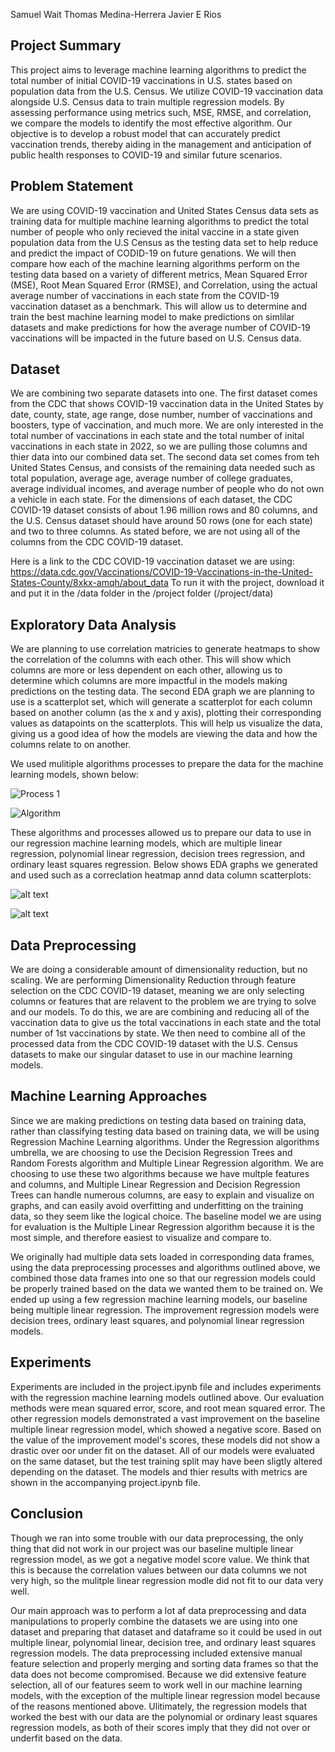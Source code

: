 **<All Authors>** 
Samuel Wait
Thomas Medina-Herrera
Javier E Rios

## Project Summary

This project aims to leverage machine learning algorithms to predict the total number of initial COVID-19 vaccinations in U.S. states based on population data from the U.S. Census. We utilize COVID-19 vaccination data alongside U.S. Census data to train multiple regression models. By assessing performance using metrics such, MSE, RMSE, and correlation, we compare the models to identify the most effective algorithm. Our objective is to develop a robust model that can accurately predict vaccination trends, thereby aiding in the management and anticipation of public health responses to COVID-19 and similar future scenarios.

## Problem Statement 
We are using COVID-19 vaccination and United States Census data sets as training data for multiple machine learning algorithms to predict the total number of people who only recieved the inital vaccine in a state given population data from the U.S Census as the testing data set to help reduce and predict the impact of CODID-19 on future genations. We will then compare how each of the machine learning algorithms perform on the testing data based on a variety of different metrics, Mean Squared Error (MSE), Root Mean Squared Error (RMSE), and Correlation, using the actual average number of vaccinations in each state from the COVID-19 vaccination dataset as a benchmark. This will allow us to determine and train the best machine learning model to make predictions on simlilar datasets and make predictions for how the average number of COVID-19 vaccinations will be impacted in the future based on U.S. Census data.

## Dataset 

We are combining two separate datasets into one. The first dataset comes from the CDC that shows COVID-19 vaccination data in the United States by date, county, state, age range, dose number, number of vaccinations and boosters, type of vaccination, and much more. We are only interested in the total number of vaccinations in each state and the total number of inital vaccinations in each state in 2022, so we are pulling those columns and thier data into our combined data set. The second data set comes from teh United States Census, and consists of the remaining data needed such as total population, average age, average number of college graduates, average individual incomes, and average number of people who do not own a vehicle in each state. For the dimensions of each dataset, the CDC COVID-19 dataset consists of about 1.96 million rows and 80 columns, and the U.S. Census dataset should have around 50 rows (one for each state) and two to three columns. As stated before, we are not using all of the columns from the CDC COVID-19 dataset.

Here is a link to the CDC COVID-19 vaccination dataset we are using: https://data.cdc.gov/Vaccinations/COVID-19-Vaccinations-in-the-United-States-County/8xkx-amqh/about_data
To run it with the project, download it and put it in the /data folder in the /project folder (/project/data)

## Exploratory Data Analysis 

We are planning to use correlation matricies to generate heatmaps to show the correlation of the columns with each other. This will show which columns are more or less dependent on each other, allowing us to determine which columns are more impactful in the models making predictions on the testing data. The second EDA graph we are planning to use is a scatterplot set, which will generate a scatterplot for each column based on another column (as the x and y axis), plotting their corresponding values as datapoints on the scatterplots. This will help us visualize the data, giving us a good idea of how the models are viewing the data and how the columns relate to on another.

We used mulitiple algorithms processes to prepare the data for the machine learning models, shown below:

![Process 1](image.png)

![Algorithm](image-1.png)

These algorithms and processes allowed us to prepare our data to use in our regression machine learning models, which are multiple linear regression, polynomial linear regression, decision trees regression, and ordinary least squares regression. Below shows EDA graphs we generated and used such as a correclation heatmap annd data column scatterplots:

![alt text](image-2.png)

![alt text](image-3.png)

## Data Preprocessing 

We are doing a considerable amount of dimensionality reduction, but no scaling. We are performing Dimensionality Reduction through feature selection on the CDC COVID-19 dataset, meaning we are only selecting columns or features that are relavent to the problem we are trying to solve and our models. To do this, we are are combining and reducing all of the vaccination data to give us the total vaccinations in each state and the total number of 1st vaccinations by state. We then need to combine all of the processed data from the CDC COVID-19 dataset with the U.S. Census datasets to make our singular dataset to use in our machine learning models.

## Machine Learning Approaches

Since we are making predictions on testing data based on training data, rather than classifying testing data based on training data, we will be using Regression Machine Learning algorithms. Under the Regression algorithms umbrella, we are choosing to use the Decision Regression Trees and Random Forests algorithm and Multiple Linear Regression algorithm. We are choosing to use these two algorithms because we have multple features and columns, and Multiple Linear Regression and Decision Regression Trees can handle numerous columns, are easy to explain and visualize on graphs, and can easily avoid overfitting and underfitting on the training data, so they seem like the logical choice. The baseline model we are using for evaluation is the Multiple Linear Regression algorithm because it is the most simple, and therefore easiest to visualize and compare to.

We originally had multiple data sets loaded in corresponding data frames, using the data preprocessing processes and algorithms outlined above, we combined those data frames into one so that our regression models could be properly trained based on the data we wanted them to be trained on. We ended up using a few regression machine learning models, our baseline being multiple linear regression. The improvement regression models were decision trees, ordinary least squares, and polynomial linear regression models. 

## Experiments 

Experiments are included in the project.ipynb file and includes experiments with the regression machine learning models outlined above. Our evaluation methods were mean squared error, score, and root mean squared error. The other regression models demonstrated a vast improvement on the baseline multiple linear regression model, which showed a negative score. Based on the value of the improvement model's scores, these models did not show a drastic over oor under fit on the dataset. All of our models were evaluated on the same dataset, but the test training split may have been sligtly altered depending on the dataset. The models and thier results with metrics are shown in the accompanying project.ipynb file. 

## Conclusion

Though we ran into some trouble with our data preprocessing, the only thing that did not work in our project was our baseline multiple linear regression model, as we got a negative model score value. We think that this is because the correlation values between our data columns we not very high, so the mulitple linear regression modle did not fit to our data very well.

Our main approach was to perform a lot af data preprocessing and data manipulations to properly combine the datasets we are using into one dataset and preparing that dataset and dataframe so it could be used in out multiple linear, polynomial linear, decision tree, and ordinary least squares regression models. The data preprocessing included extensive manual feature selection and properly merging and sorting data frames so that the data does not become compromised. Because we did extensive feature selection, all of our features seem to work well in our machine learning models, with the exception of the multiple linear regression model because of the reasons mentioned above. Ulitimately, the regression models that worked the best with our data are the polynomial or ordinary least squares regression models, as both of their scores imply that they did not over or underfit based on the data.